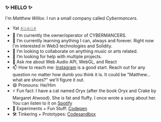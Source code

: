 ### ✨ HELLO ✨

I'm _Matthew Willox_. I run a small company called _Cybermancers._

- Yat [⚡💥⭐💥⚡](https://y.at/⚡💥⭐💥⚡)
- 🔭 I’m currently the owner/operator of CYBERMANCERS. 
- 🌱 I’m currently learning anything I can, always and forever. Right now I'm interested in Web3 technologies and Solidity.
- 👯 I’m looking to collaborate on anything music or arts related.
- 🤔 I’m looking for help with multiple projects.
- 💬 Ask me about Web Audio API, WebGL, and React
- 📫 How to reach me: [Instagram](https://www.instagram.com/matthewwillox/) is a good start. Reach out for any question no matter how dumb you think it is. It could be "Matthew... what are shoes?" we'll figure it out.
- 😄 Pronouns: He/Him
- ⚡ Fun fact: I have a cat named Oryx (after the book Oryx and Crake by Margaret Atwood). She is fat and fluffy. I once wrote a song about her. You can listen to it on [Spotify](https://open.spotify.com/track/27JPeIK9G3NPBO0jY3pbRE?si=7XHa9s4kQuWeqbdoP4FzFg)
- 🧪 Experiments + Fun Stuff: [Codepen](https://codepen.io/mwmwmw)
- 🛠️ Tinkering + Prototypes: [Codesandbox](https://codesandbox.io/u/mwmwmw)

<!-- <a href="https://github.com/mwmwmw">
<img align="center" alt="Matthew's Github Stats" src="https://github-readme-stats.codestackr.vercel.app/api?username=mwmwmw&show_icons=true&hide_border=true&count_private=true&include_all_commits=true&theme=radical" /></a> -->

<!-- <a href="https://github.com/mwmwmw">
  <img align="center" src="https://github-readme-stats.anuraghazra1.vercel.app/api/top-langs/?username=mwmwmw&layout=compact&theme=radical" />
</a> -->
